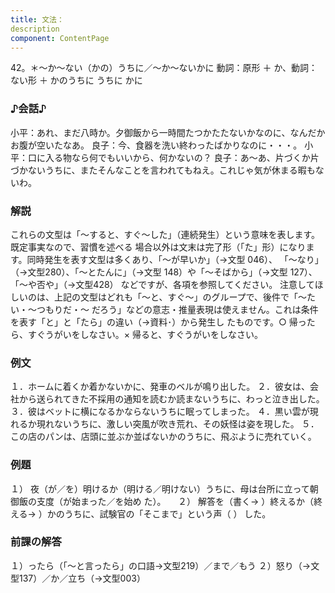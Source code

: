 ```yaml
---
title: 文法：
description
component: ContentPage
---
```



42。＊～か～ない（かの）うちに／～か～ないかに
動詞：原形 ＋ か、動詞：ない形 ＋ かのうちに
うちに
かに
### ♪会話♪
小平：あれ、まだ八時か。夕御飯から一時間たつかたたないかなのに、なんだかお腹が空いたなあ。 良子：今、食器を洗い終わったばかりなのに・・・。 小平：口に入る物なら何でもいいから、何かないの？
良子：あ～あ、片づくか片づかないうちに、またそんなことを言われてもねえ。これじゃ気が休まる暇もないわ。
### 解説
これらの文型は「～すると、すぐ～した」（連続発生）という意味を表します。既定事実なので、習慣を述べる 場合以外は文末は完了形（「た」形）になります。同時発生を表す文型は多くあり、「～が早いか」（→文型 046）、
「～なり」（→文型280）、「～とたんに」（→文型 148）や「～そばから」（→文型 127）、「～や否や」（→文型428）
などですが、各項を参照してください。 注意してほしいのは、上記の文型はどれも「～と、すぐ～」のグループで、後件で「～たい・～つもりだ・～
だろう」などの意志・推量表現は使えません。これは条件を表す「と」と「たら」の違い（→資料･）から発生し たものです。○ 帰ったら、すぐうがいをしなさい。× 帰ると、すぐうがいをしなさい。
### 例文
１．ホームに着くか着かないかに、発車のベルが鳴り出した。
２．彼女は、会社から送られてきた不採用の通知を読むか読まないうちに、わっと泣き出した。
３．彼はベットに横になるかならないうちに眠ってしまった。
４．黒い雲が現れるか現れないうちに、激しい突風が吹き荒れ、その妖怪は姿を現した。
５．この店のパンは、店頭に並ぶか並ばないかのうちに、飛ぶように売れていく。
### 例題
１） 夜（が／を）明けるか（明ける／明けない）うちに、母は台所に立って朝御飯の支度（が始まった／を始め
た）。    
２） 解答を（書く→ ）終えるか（終える→ ）かのうちに、試験官の「そこまで」という声（ ）
した。    
### 前課の解答
１）ったら（「～と言ったら」の口語→文型219）／まで／もう
２）怒り（→文型137）／か／立ち（→文型003）
